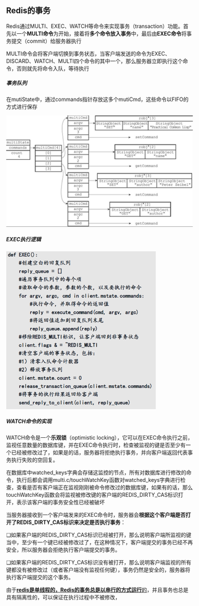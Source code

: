 Redis的事务
-----------

Redis通过MULTI、EXEC、WATCH等命令来实现事务（transaction）功能。首先以一个**MULTI命令**为开始，接着将**多个命令放入事务**中，最后由**EXEC命令**将事务提交（commit）给服务器执行

MULTI命令会将客户端切换到事务状态，当客户端发送的命令为EXEC、DISCARD、WATCH、MULTI四个命令的其中一个，那么服务器立即执行这个命令，否则就先将命令入队，等待执行

##### 事务队列

在mutiState中，通过commands指针存放这多个mutiCmd，这些命令以FIFO的方式进行保存

<img src="assets/image-20220227150121130.png" alt="image-20220227150121130" style="zoom:50%;" />

##### EXEC执行逻辑

<img src="assets/image-20220227150516189.png" alt="image-20220227150516189" style="zoom:67%;" />

##### WATCH命令的实现

WATCH命令是一个**乐观锁**（optimistic locking），它可以在EXEC命令执行之前，监视任意数量的数据库键，并在EXEC命令执行时，检查被监视的键是否至少有一个已经被修改过了，如果是的话，服务器将拒绝执行事务，并向客户端返回代表事务执行失败的空回复。

在数据库中watched_keys字典会存储这监控的节点，所有对数据库进行修改的命令，执行后都会调用multi.c/touchWatchKey函数对watched_keys字典进行检查，查看是否有客户端正在监视刚刚被命令修改过的数据库键，如果有的话，那么touchWatchKey函数会将监视被修改键的客户端的REDIS_DIRTY_CAS标识打开，表示该客户端的事务安全性已经被破坏

当服务器接收到一个客户端发来的EXEC命令时，服务器会**根据这个客户端是否打开了REDIS_DIRTY_CAS标识来决定是否执行事务**：

❑如果客户端的REDIS_DIRTY_CAS标识已经被打开，那么说明客户端所监视的键当中，至少有一个键已经被修改过了，在这种情况下，客户端提交的事务已经不再安全，所以服务器会拒绝执行客户端提交的事务。

❑如果客户端的REDIS_DIRTY_CAS标识没有被打开，那么说明客户端监视的所有键都没有被修改过（或者客户端没有监视任何键），事务仍然是安全的，服务器将执行客户端提交的这个事务。



由于<u>**redis是单线程的，Redis的事务总是以串行的方式运行**的</u>，并且事务也总是具有隔离性的，可以保证在执行过程中不被修改，